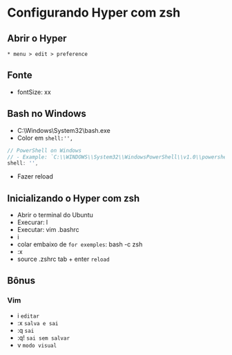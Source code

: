 # Configurando Hyper com zsh

## Abrir o Hyper
    * menu > edit > preference

## Fonte 
* fontSize: xx

## Bash no Windows
* C:\\Windows\\System32\\bash.exe
* Color em `shell:'',`
```js
// PowerShell on Windows
// - Example: `C:\\WINDOWS\\System32\\WindowsPowerShell\\v1.0\\powershell.exe`
shell: '',
```
* Fazer reload

## Inicializando o Hyper com zsh 
* Abrir o terminal do Ubuntu
* Execurar: l
* Executar: vim .bashrc
* i
* colar embaixo de `for exemples`: bash -c zsh
* :x
* source .zshrc tab + enter `reload`

## Bônus
### Vim
* i `editar`
* :x `salva e sai`
* :q `sai`
* :q! `sai sem salvar`
* v `modo visual`